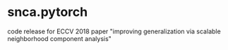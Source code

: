 # snca.pytorch
code release for ECCV 2018 paper "improving generalization via scalable neighborhood component analysis"
